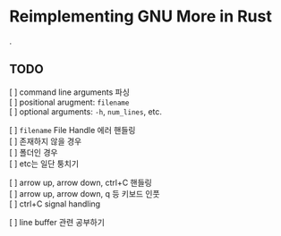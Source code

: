# Reimplementing GNU More in Rust

.

## TODO

[ ] command line arguments 파싱  
[ ] positional arugment: `filename`  
[ ] optional arguments: `-h`, `num_lines`, etc.

[ ] `filename` File Handle 에러 핸들링  
[ ] 존재하지 않을 경우  
[ ] 폴더인 경우  
[ ] etc는 일단 퉁치기  

[ ] arrow up, arrow down, ctrl+C 핸들링  
[ ] arrow up, arrow down, q 등 키보드 인풋  
[ ] ctrl+C signal handling  

[ ] line buffer 관련 공부하기